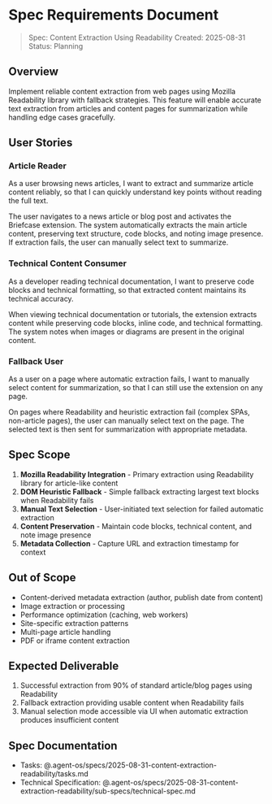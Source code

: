 # Spec Requirements Document

> Spec: Content Extraction Using Readability
> Created: 2025-08-31
> Status: Planning

## Overview

Implement reliable content extraction from web pages using Mozilla Readability library with fallback strategies. This feature will enable accurate text extraction from articles and content pages for summarization while handling edge cases gracefully.

## User Stories

### Article Reader

As a user browsing news articles, I want to extract and summarize article content reliably, so that I can quickly understand key points without reading the full text.

The user navigates to a news article or blog post and activates the Briefcase extension. The system automatically extracts the main article content, preserving text structure, code blocks, and noting image presence. If extraction fails, the user can manually select text to summarize.

### Technical Content Consumer

As a developer reading technical documentation, I want to preserve code blocks and technical formatting, so that extracted content maintains its technical accuracy.

When viewing technical documentation or tutorials, the extension extracts content while preserving code blocks, inline code, and technical formatting. The system notes when images or diagrams are present in the original content.

### Fallback User

As a user on a page where automatic extraction fails, I want to manually select content for summarization, so that I can still use the extension on any page.

On pages where Readability and heuristic extraction fail (complex SPAs, non-article pages), the user can manually select text on the page. The selected text is then sent for summarization with appropriate metadata.

## Spec Scope

1. **Mozilla Readability Integration** - Primary extraction using Readability library for article-like content
2. **DOM Heuristic Fallback** - Simple fallback extracting largest text blocks when Readability fails
3. **Manual Text Selection** - User-initiated text selection for failed automatic extraction
4. **Content Preservation** - Maintain code blocks, technical content, and note image presence
5. **Metadata Collection** - Capture URL and extraction timestamp for context

## Out of Scope

- Content-derived metadata extraction (author, publish date from content)
- Image extraction or processing
- Performance optimization (caching, web workers)
- Site-specific extraction patterns
- Multi-page article handling
- PDF or iframe content extraction

## Expected Deliverable

1. Successful extraction from 90% of standard article/blog pages using Readability
2. Fallback extraction providing usable content when Readability fails
3. Manual selection mode accessible via UI when automatic extraction produces insufficient content

## Spec Documentation

- Tasks: @.agent-os/specs/2025-08-31-content-extraction-readability/tasks.md
- Technical Specification: @.agent-os/specs/2025-08-31-content-extraction-readability/sub-specs/technical-spec.md
